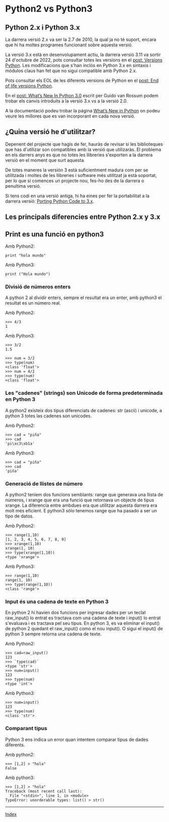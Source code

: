 # Python2 vs Python3

## Python 2.x i Python 3.x

La darrera versió 2.x va ser la 2.7 de 2010, la qual ja no té suport, encara que hi ha moltes programes funcionant sobre aquesta versió.

La versió 3.x està en desenvolupament actiu, la darrera versió 3.11 va sortir 24 d'octubre de 2022, pots consultar totes les versions en el [post: Versions Python](https://www.python.org/doc/versions/). Les modificacions que s'han inclós en Python 3.x en sintaxis i módulos claus han fet que no sigui compatible amb Python 2.x.

Pots consultar els EOL de les diferents versions de Python en el [post: End of life versions Python](https://endoflife.date/python).

En el [post: What’s New In Python 3.0](https://docs.python.org/3.0/whatsnew/3.0.html) escrit per Guido van Rossum podem trobar els canvis introduits a la versió 3.x vs a la versió 2.0. 

A la documentació podeu trobar la página [What’s New in Python](https://docs.python.org/3/whatsnew/index.html) on podeu veure les millores que es van incorporant en cada nova versió.

## ¿Quina versió he d'utilitzar? 

Depenent del projecte que hagis de fer, hauràs de revisar si les biblioteques que has d'utilizar son compatibles amb la versió que utilizaràs. El problema en els darrers anys es que no totes les llibreries s'exporten a la darrera versió en el moment que surt aquesta.

De totes maneres la versión 3 està suficientment madura com per se utilitzada i moltes de les llibreries i software més utilitzat ja està soportat, per lo que si comences un projecte nou, fes-ho des de la darrera o penultima versió.

Si tens codi en una versió antiga, hi ha eines per fer la portabilitat a la darrera versió: [Porting Python Code to 3.x](https://wiki.python.org/moin/PortingPythonToPy3k).

## Les principals diferencies entre Python 2.x y 3.x

## Print es una funció en python3

Amb Python2:

	print "hola mundo"

Amb Python3:

	print ("Hola mundo")

### Divisió de números enters

A python 2 al dividir enters, sempre el resultat era un enter, amb python3 el resultat es un número real.

Amb Python2:

	>>> 4/3
	1

Amb Python3:

	>>> 3/2
	1.5

	>>> num = 3/2
	>>> type(num)
	<class 'float'>
	>>> num = 4/2
	>>> type(num)
	<class 'float'>

### Les "cadenes" (strings) son Unicode de forma predeterminada en Python 3

A python2 existeix dos tipus diferenciats de cadenes: str (ascii) i unicode, a python 3 totes las cadenes son unicodes.

Amb Python2:

	>>> cad = "piña"
	>>> cad
	'pi\xc3\xb1a'


Amb Python3: 

	>>> cad = "piña"
	>>> cad
	'piña'

### Generació de llistes de número

A python2 teníem dos funcions semblants: range que generava una llista de números, i xrange que era una funció que retornava un objecte de tipus xrange. La diferencia entre ambdues era que utilitzar aquesta darrera era molt més eficient. E python3 sólo tenemos range que ha pasado a ser un tipo de datos.

Amb Python2:

	>>> range(1,10)
	[1, 2, 3, 4, 5, 6, 7, 8, 9]
	>>> xrange(1,10)
	xrange(1, 10)
	>>> type(xrange(1,10))
	<type 'xrange'>

Amb Python3:

	>>> range(1,10)
	range(1, 10)
	>>> type(range(1,10))
	<class 'range'>

### Input és una cadena de texte en Python 3

En python 2 hi havien dos funcions per ingresar dades per un teclat raw_input() lo entrat es tractava com una cadena de texte i input() lo entrat s'evaluava i es tractava pel seu tipus. En python 3, es va eliminar  el input() de python 2 quedant el raw_input() como el nou input(). O sigui el input() de python 3 sempre retorna una cadena de texte.

Amb Python2:

	>>> cad=raw_input()
	123
	>>> `type(cad)`
	<type 'str'>
	>>> num=input()
	123
	>>> type(num)
	<type 'int'>

Amb Python3:

	>>> num=input()
	123
	>>> type(num)
	<class 'str'>

### Comparant tipus

Python 3 ens indica un error quan intentem comparar tipus de dades diferents.

Amb python2:

	>>> [1,2] > "hola"
	False

Amb python3:

	>>> [1,2] > "hola"
	Traceback (most recent call last):
	  File "<stdin>", line 1, in <module>
	TypeError: unorderable types: list() > str()


***
[Index](../../../README.md)